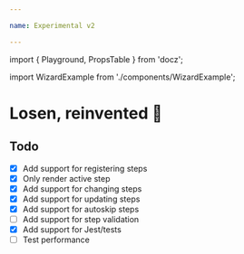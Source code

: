 ```yaml
---

name: Experimental v2

---
```

import { Playground, PropsTable } from 'docz';

import WizardExample from './components/WizardExample';

# Losen, reinvented 🚢


## Todo

- [x] Add support for registering steps
- [x] Only render active step
- [x] Add support for changing steps
- [x] Add support for updating steps
- [x] Add support for autoskip steps
- [ ] Add support for step validation
- [x] Add support for Jest/tests
- [ ] Test performance

<WizardExample />
